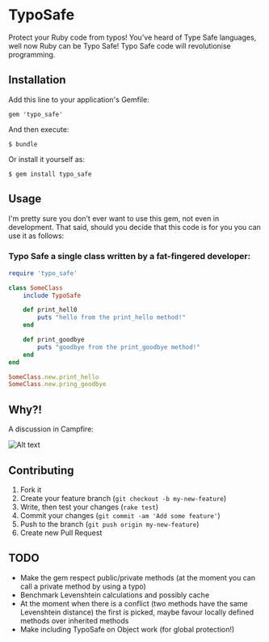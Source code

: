 # TypoSafe

Protect your Ruby code from typos! You've heard of Type Safe languages, well now Ruby can be Typo Safe! Typo Safe code will revolutionise programming.

## Installation

Add this line to your application's Gemfile:

    gem 'typo_safe'

And then execute:

    $ bundle

Or install it yourself as:

    $ gem install typo_safe

## Usage

I'm pretty sure you don't ever want to use this gem, not even in development. That said, should you decide that this code is for you you can use it as follows:

### Typo Safe a single class written by a fat-fingered developer:

```ruby
require 'typo_safe'

class SomeClass
	include TypoSafe

	def print_hell0
		puts "hello from the print_hello method!"
	end

	def print_goodbye
		puts "goodbye from the print_goodbye method!"
	end
end

SomeClass.new.print_hello
SomeClass.new.pring_goodbye
```

## Why?!

A discussion in Campfire:

![Alt text](http://i.imgur.com/oHTdT.png)

## Contributing

1. Fork it
2. Create your feature branch (`git checkout -b my-new-feature`)
3. Write, then test your changes (`rake test`)
4. Commit your changes (`git commit -am 'Add some feature'`)
5. Push to the branch (`git push origin my-new-feature`)
6. Create new Pull Request

## TODO

* Make the gem respect public/private methods (at the moment you can call a private method by using a typo)
* Benchmark Levenshtein calculations and possibly cache
* At the moment when there is a conflict (two methods have the same Levenshtein distance) the first is picked, maybe favour locally defined methods over inherited methods
* Make including TypoSafe on Object work (for global protection!)
